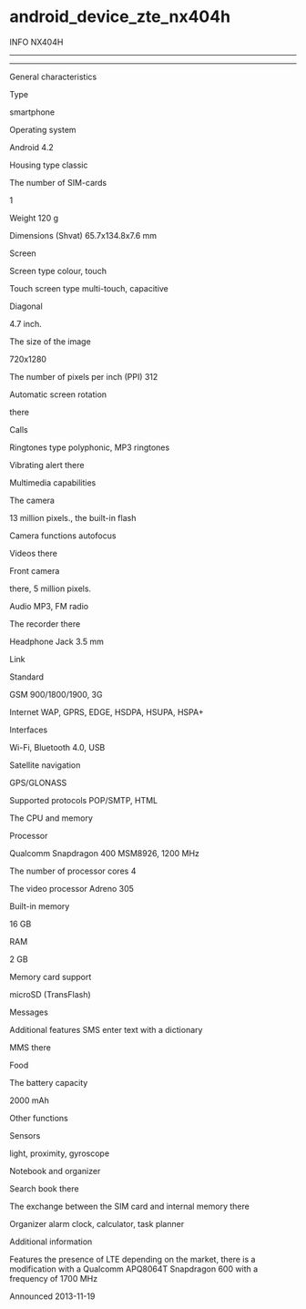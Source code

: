 android_device_zte_nx404h
==========================
INFO NX404H
**********************************************************************************************
**********************************************************************************************
General characteristics

Type

smartphone 

Operating system

Android 4.2 

Housing type
classic 

The number of SIM-cards

1 

Weight
120 g 

Dimensions (Shvat)
65.7x134.8x7.6 mm 

Screen

Screen type
colour, touch 

Touch screen type
multi-touch, capacitive 

Diagonal

4.7 inch. 

The size of the image

720x1280 

The number of pixels per inch (PPI)
312 

Automatic screen rotation

there 

Calls

Ringtones type
polyphonic, MP3 ringtones 

Vibrating alert
there 

Multimedia capabilities

The camera

13 million pixels., the built-in flash 

Camera functions
autofocus 

Videos
there 

Front camera

there, 5 million pixels. 

Audio
MP3, FM radio 

The recorder
there 

Headphone Jack
3.5 mm 

Link

Standard

GSM 900/1800/1900, 3G 

Internet
WAP, GPRS, EDGE, HSDPA, HSUPA, HSPA+ 

Interfaces

Wi-Fi, Bluetooth 4.0, USB 

Satellite navigation

GPS/GLONASS 

Supported protocols
POP/SMTP, HTML 

The CPU and memory

Processor

Qualcomm Snapdragon 400 MSM8926, 1200 MHz 

The number of processor cores
4 

The video processor
Adreno 305 

Built-in memory

16 GB 

RAM

2 GB 

Memory card support

microSD (TransFlash) 

Messages

Additional features SMS
enter text with a dictionary 

MMS
there 

Food

The battery capacity

2000 mAh 

Other functions

Sensors

light, proximity, gyroscope 

Notebook and organizer

Search book
there 

The exchange between the SIM card and internal memory
there 

Organizer
alarm clock, calculator, task planner 

Additional information

Features
the presence of LTE depending on the market, there is a modification with a Qualcomm APQ8064T Snapdragon 600 with a frequency of 1700 MHz 

Announced
2013-11-19

